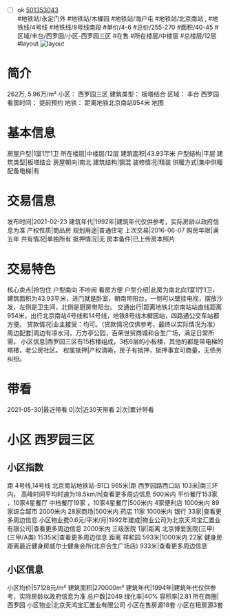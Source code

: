 - [ ] ok [501353043](https://bj.5i5j.com/ershoufang/501353043.html)  
 #地铁站/永定门外 #地铁站/木樨园 #地铁站/海户屯 #地铁站/北京南站 ,  #地铁线/4号线 #地铁线/8号线南段
#单价/4-6 #总价/255-270 #面积/40-45   #区域/丰台/西罗园/小区-西罗园三区 #在售 #所在楼层/中楼层 #总楼层/12层 #layout 
![layout](http://image2a.5i5j.com/bdir/layout/d8bf8552ed514cc69fbc266c112a9f33.jpg_P5.jpg) 
# 简介 
 262万,  5.96万/m² 
小区： 西罗园三区
建筑类型： 板塔结合
区域： 丰台 西罗园
看房时间： 提前预约
地铁： 距离地铁北京南站954米 地图
# 基本信息 
 房屋户型|1室1厅1卫
所在楼层|中楼层/12层
建筑面积|43.93平米
户型结构|平层
建筑类型|板塔结合
房屋朝向|南北
建筑结构|钢混
装修情况|精装
供暖方式|集中供暖
配备电梯|有
# 交易信息 
 发布时间|2021-02-23
建筑年代|1992年|建筑年代仅供参考，实际房龄以政府信息为准
产权性质|商品房
规划用途|普通住宅
上次交易|2016-06-07
购房年限|满五年
共有情况|单独所有
抵押情况|无
房本备件|已上传房本照片
# 交易特色 
 核心卖点|拎包住 户型南向 不吵闹 看房方便
户型介绍|此房为南北向1室1厅1卫，建筑面积为43.93平米，进门就是卧室，朝南带阳台，一侧可以壁挂电视，摆放沙发，左侧是卫生间，北侧是厨房带阳台。
交通出行|距离地铁北京南站站直线距离954米，出行北京南站4号线和14号线，地铁8号线木樨园站，四路通公交车站都方便。
贷款情况|业主接受：均可。（贷款情况仅供参考，最终以实际情况为准）
周边配套|周边有凉水河，万方亭公园，百荣世贸商城和合生广场，满足日常所需。
小区信息|西罗园三区有15栋楼组成，3栋6层的小板楼，其他的都是带电梯的塔楼，老公房社区。
权属抵押|产权清晰，房子有抵押，抵押事宜可商量，无债务纠纷。
# 带看 
 2021-05-30|最近带看	 0|次|近30天带看	 2|次|累计带看
# 小区 西罗园三区
## 小区指数 
 距 4号线,14号线 北京南站地铁站-B1口 965米|距 西罗园路西口站 103米|南三环内， 高峰时间平均时速为18.5km/h|查看更多周边信息
500米内 平价餐厅153家 ，10家4星餐厅
中档餐厅19家 ，10家4星餐厅|500米内 4家便利店
1000米内 89家综合超市
2000米内 28家商场|500米内 药店 11家
1000米内 银行 33家|查看更多周边信息
小区物业费0.6元/平米/月|1992年建成|物业公司为北京天鸿宝汇置业有限公司|查看更多周边信息
2000米内 三级医院 1家|距离 北京博爱医院(三甲) (三甲/A类) 1535米|查看更多周边信息
距离 祥和园 593米|1000米内 22家 健身房
距离最近健身房威尔士健身会所(北京合生广场店) 933米|查看更多周边信息
## 小区信息 
 小区均价|57128元/m²
建筑面积|270000m²
建筑年代|1994年|建筑年代仅供参考，实际房龄以政府信息为准
总户数|2049
绿化率|40%
容积率|2.81
所在商圈|西罗园
小区物业|北京天鸿宝汇置业有限公司
小区在售房源18套
小区在租房源3套
